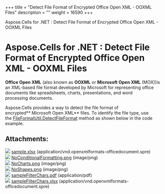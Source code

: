 +++
title = "Detect File Format of Encrypted Office Open XML - OOXML Files" 
description = "" 
weight = 16590 
+++

Aspose.Cells for .NET : Detect File Format of Encrypted Office Open XML - OOXML Files  

# Aspose.Cells for .NET : Detect File Format of Encrypted Office Open XML - OOXML Files


**Office Open XML** (also known as **OOXML** or **Microsoft Open XML** (MOX))is an XML\-based file format developed by Microsoft for representing office documents like spreadsheets, charts, presentations, and word processing documents.

Aspose.Cells provides a way to detect the file format of encrypted** Microsoft Open XML** files. To identify the file type, use the [FileFormatUtil.DetectFileFormat](https://apireference.aspose.com/net/cells/aspose.cells/fileformatutil/methods/detectfileformat/index) method as shown below in the code example.

## Attachments:

![](https://docs2.aspose.com/cells/net/images/icons/bullet_blue.gif) [sample.xlsx](https://docs2.aspose.com/cells/net/attachments/82936068/83166232.xlsx) (application/vnd.openxmlformats-officedocument.spre)  
![](https://docs2.aspose.com/cells/net/images/icons/bullet_blue.gif) [NoConditionalFormatting.png](https://docs2.aspose.com/cells/net/attachments/82936068/83166233.png) (image/png)  
![](https://docs2.aspose.com/cells/net/images/icons/bullet_blue.gif) [NoCharts.png](https://docs2.aspose.com/cells/net/attachments/82936068/83166234.png) (image/png)  
![](https://docs2.aspose.com/cells/net/images/icons/bullet_blue.gif) [NoShapes.png](https://docs2.aspose.com/cells/net/attachments/82936068/83166235.png) (image/png)  
![](https://docs2.aspose.com/cells/net/images/icons/bullet_blue.gif) [sampleFilterChars.pdf](https://docs2.aspose.com/cells/net/attachments/82936068/83166236.pdf) (application/pdf)  
![](https://docs2.aspose.com/cells/net/images/icons/bullet_blue.gif) [sampleFilterChars.xlsx](https://docs2.aspose.com/cells/net/attachments/82936068/83166237.xlsx) (application/vnd.openxmlformats-officedocument.spre)  

